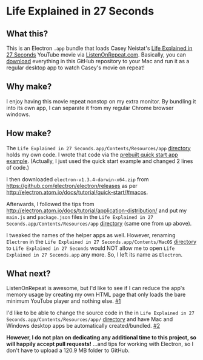 # Life Explained in 27 Seconds

## What this?

This is an Electron `.app` bundle that loads Casey Neistat's [Life Explained in 27 Seconds](https://www.youtube.com/watch?v=L9VBpbnXhWk) YouTube movie via [ListenOnRepeat.com](http://listenonrepeat.com/watch/?v=L9VBpbnXhWk#Life_Explained_in_27_Seconds). Basically, you can [download](https://github.com/therobinkim/life-in-27-seconds/archive/master.zip) everything in this GitHub repository to your Mac and run it as a regular desktop app to watch Casey's movie on repeat!

## Why make?

I enjoy having this movie repeat nonstop on my extra monitor. By bundling it into its own app, I can separate it from my regular Chrome browser windows.

## How make?

The `Life Explained in 27 Seconds.app/Contents/Resources/app` [directory](./Life%20Explained%20in%2027%20Seconds.app/Contents/Resources/app) holds my own code. I wrote that code via the [prebuilt quick start app example](http://electron.atom.io/docs/tutorial/quick-start/#try-this-example). (Actually, I just used the quick start example and changed 2 lines of code.)

I then downloaded `electron-v1.3.4-darwin-x64.zip` from https://github.com/electron/electron/releases as per http://electron.atom.io/docs/tutorial/quick-start/#macos.

Afterwards, I followed the tips from http://electron.atom.io/docs/tutorial/application-distribution/ and put my `main.js` and `package.json` files in the `Life Explained in 27 Seconds.app/Contents/Resources/app` [directory](./Life%20Explained%20in%2027%20Seconds.app/Contents/Resources/app) (same one from up above).

I tweaked the names of the helper apps as well. However, renaming `Electron` in the `Life Explained in 27 Seconds.app/Contents/MacOS` [directory](./Life%20Explained%20in%2027%20Seconds.app/Contents/MacOS) to `Life Explained in 27 Seconds` would NOT allow me to open `Life Explained in 27 Seconds.app` any more. So, I left its name as `Electron`.

## What next?

ListenOnRepeat is awesome, but I'd like to see if I can reduce the app's memory usage by creating my own HTML page that only loads the bare minimum YouTube player and nothing else. [#1](https://github.com/therobinkim/life-in-27-seconds/issues/1)

I'd like to be able to change the source code in the in `Life Explained in 27 Seconds.app/Contents/Resources/app/` [directory](https://github.com/therobinkim/life-in-27-seconds/tree/master/Life%20Explained%20in%2027%20Seconds.app/Contents/Resources/app) and have Mac and Windows desktop apps be automatically created/bundled. [#2](https://github.com/therobinkim/life-in-27-seconds/issues/2)

**However, I do not plan on dedicating any additional time to this project, so will happily accept pull requests!** ...and tips for working with Electron, so I don't have to upload a 120.9 MB folder to GitHub.

